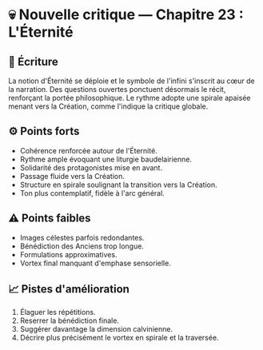 # 💀 Nouvelle critique — Chapitre 23 : L'Éternité

## 🧠 Écriture
La notion d'Éternité se déploie et le symbole de l'infini s'inscrit au cœur de la narration. Des questions ouvertes ponctuent désormais le récit, renforçant la portée philosophique. Le rythme adopte une spirale apaisée menant vers la Création, comme l'indique la critique globale.

## ⚙️ Points forts
- Cohérence renforcée autour de l'Éternité.
- Rythme ample évoquant une liturgie baudelairienne.
- Solidarité des protagonistes mise en avant.
- Passage fluide vers la Création.
- Structure en spirale soulignant la transition vers la Création.
- Ton plus contemplatif, fidèle à l'arc général.

## ⚠️ Points faibles
- Images célestes parfois redondantes.
- Bénédiction des Anciens trop longue.
- Formulations approximatives.
- Vortex final manquant d'emphase sensorielle.

## 📈 Pistes d'amélioration
1. Élaguer les répétitions.
2. Reserrer la bénédiction finale.
3. Suggérer davantage la dimension calvinienne.
4. Décrire plus précisément le vortex en spirale et la traversée.
